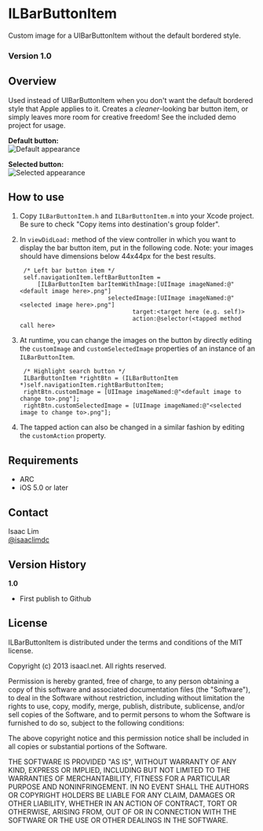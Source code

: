 ILBarButtonItem
===============
Custom image for a UIBarButtonItem without the default bordered style.

### Version 1.0

Overview
--------
Used instead of UIBarButtonItem when you don't want the default bordered style that Apple applies to it. Creates a *cleaner*-looking bar button item, or simply leaves more room for creative freedom! See the included demo project for usage.

__Default button:__  
![Default appearance](http://isaacl.net/images/libraries/ILBarButtonItem1.png)

__Selected button:__  
![Selected appearance](http://isaacl.net/images/libraries/ILBarButtonItem2.png)

How to use
----------
1. Copy `ILBarButtonItem.h` and `ILBarButtonItem.m` into your Xcode project. Be sure to check "Copy items into destination's group folder".
2. In `viewDidLoad:` method of the view controller in which you want to display the bar button item, put in the following code. Note: your images should have dimensions below 44x44px for the best results.

        /* Left bar button item */
        self.navigationItem.leftBarButtonItem =
            [ILBarButtonItem barItemWithImage:[UIImage imageNamed:@"<default image here>.png"]
                                selectedImage:[UIImage imageNamed:@"<selected image here>.png"]
                                       target:<target here (e.g. self)>
                                       action:@selector(<tapped method call here>

3. At runtime, you can change the images on the button by directly editing the `customImage` and `customSelectedImage` properties of an instance of an `ILBarButtonItem`.

        /* Highlight search button */
        ILBarButtonItem *rightBtn = (ILBarButtonItem *)self.navigationItem.rightBarButtonItem;
        rightBtn.customImage = [UIImage imageNamed:@"<default image to change to>.png"];
        rightBtn.customSelectedImage = [UIImage imageNamed:@"<selected image to change to>.png"];

4. The tapped action can also be changed in a similar fashion by editing the `customAction` property.

Requirements
------------
- ARC
- iOS 5.0 or later

Contact
-------
Isaac Lim  
[@isaaclimdc](http://twitter.com/isaaclimdc)

Version History
---------------
__1.0__
- First publish to Github

License
-------
 ILBarButtonItem is distributed under the terms and conditions of the MIT license.

 Copyright (c) 2013 isaacl.net. All rights reserved.

 Permission is hereby granted, free of charge, to any person obtaining a copy
 of this software and associated documentation files (the "Software"), to deal
 in the Software without restriction, including without limitation the rights
 to use, copy, modify, merge, publish, distribute, sublicense, and/or sell
 copies of the Software, and to permit persons to whom the Software is
 furnished to do so, subject to the following conditions:

 The above copyright notice and this permission notice shall be included in
 all copies or substantial portions of the Software.

 THE SOFTWARE IS PROVIDED "AS IS", WITHOUT WARRANTY OF ANY KIND, EXPRESS OR
 IMPLIED, INCLUDING BUT NOT LIMITED TO THE WARRANTIES OF MERCHANTABILITY,
 FITNESS FOR A PARTICULAR PURPOSE AND NONINFRINGEMENT. IN NO EVENT SHALL THE
 AUTHORS OR COPYRIGHT HOLDERS BE LIABLE FOR ANY CLAIM, DAMAGES OR OTHER
 LIABILITY, WHETHER IN AN ACTION OF CONTRACT, TORT OR OTHERWISE, ARISING FROM,
 OUT OF OR IN CONNECTION WITH THE SOFTWARE OR THE USE OR OTHER DEALINGS IN
 THE SOFTWARE.
